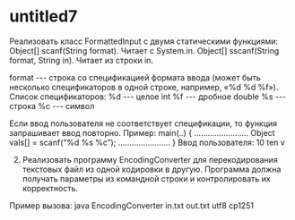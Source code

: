 # untitled7

Реализовать класс FormattedInput с двумя статическими функциями:
Object[] scanf(String format). Читает с System.in.
Object[] sscanf(String format, String in). Читает из строки in.

format --- строка со спецификацией формата ввода (может быть несколько спецификаторов в одной строке, например, «%d %d %f»). Список спецификаторов:
%d --- целое int
%f --- дробное double
%s --- строка
%c --- символ

Если ввод пользователя не соответствует спецификации, то функция запрашивает ввод повторно.
Пример:
main(..) {
…………………...
    Object vals[] = scanf(“%d %s %c”);
…………………..
}
Ввод пользователя: 10 ten v


2. Реализовать программу EncodingConverter для перекодирования текстовых файл из одной кодировки в другую. Программа должна получать параметры из командной строки и контролировать их корректность.

Пример вызова: java EncodingConverter in.txt out.txt utf8 cp1251
